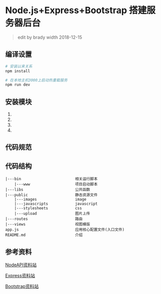 # Node.js+Express+Bootstrap 搭建服务器后台

> edit by brady width 2018-12-15

## 编译设置

```bash
# 安装以来关系
npm install

# 在本地主机3000上启动热重载服务
npm run dev
```

## 安装模块
1.
2.
3.
4.

## 代码规范

## 代码结构
```
|---bin                        相关运行脚本
    |---www                    项目启动脚本
|---libs                       公共函数                  
|---public                     静态资源文件   
    |---images                 image
    |---javascripts            javascript 
    |---stylesheets            css     
    |---upload                 图片上传                  
|---routes                     路由
|---views                      视图模版                     
app.js                         应用核心配置文件(入口文件)
README.md                      介绍
```

## 参考资料
[NodeAPI资料站](http://nodejs.cn/api/)

[Express资料站](http://www.expressjs.com.cn/)

[Bootstrap资料站](http://www.bootcss.com/)
